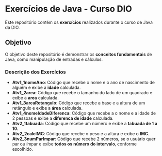# Exercícios de Java - Curso DIO

Este repositório contém os **exercícios** realizados durante o curso de Java da DIO.

## Objetivo

O objetivo deste repositório é demonstrar os **conceitos fundamentais** de Java, como manipulação de entradas e cálculos.

### Descrição dos Exercícios

- **Atv1_1nomeAno**: Código que recebe o nome e o ano de nascimento de alguém e exibe a **idade** calculada.
- **Atv1_2area**: Código que recebe o tamanho do lado de um quadrado e exibe a **area** calculada.
- **Atv1_3areaRetangulo**: Código que recebe a base e a altura de um retângulo e exibe a **área** calculada.
- **Atv1_4nomeIdadeDiferenca**: Código que recebe a o nome e a idade de 2 pessoas e exibe a **diferenca de idade** calculada.
- **Atv2_1tabuada**: Código que recebe um número e exibe a **tabuada de 1 a 10**.
- **Atv2_2calcIMC**: Código que recebe o peso e a altura e exibe o **IMC**.
- **Atv2_3numParImpar**: Código que recebe 2 números, se o usuário quer par ou ímpar e exibe **todos os número do intervalo**, conforme escolhido.